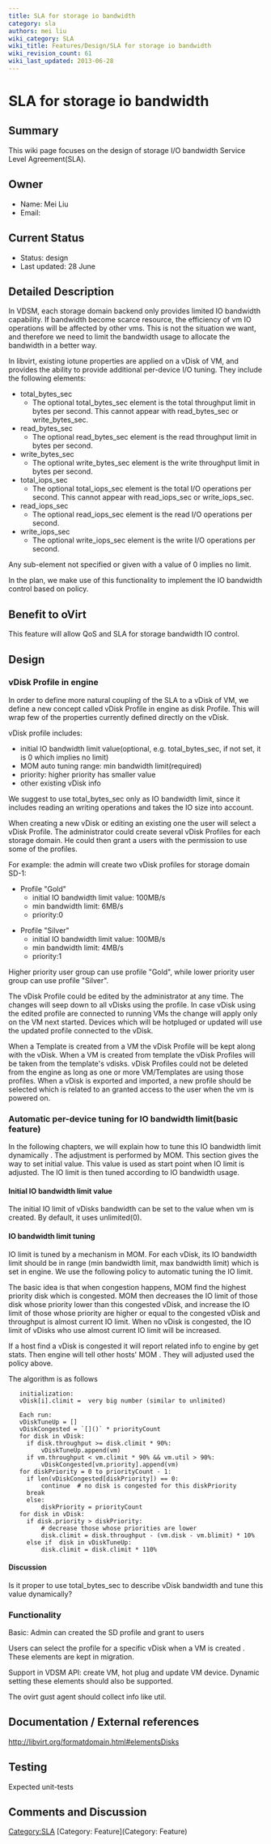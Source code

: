 ```yaml
---
title: SLA for storage io bandwidth
category: sla
authors: mei liu
wiki_category: SLA
wiki_title: Features/Design/SLA for storage io bandwidth
wiki_revision_count: 61
wiki_last_updated: 2013-06-28
---
```


# SLA for storage io bandwidth

## Summary

This wiki page focuses on the design of storage I/O bandwidth Service Level Agreement(SLA).

## Owner

*   Name: Mei Liu
*   Email: <liumbj at linux dot vnet dot ibm dot com>

## Current Status

*   Status: design
*   Last updated: 28 June

## Detailed Description

In VDSM, each storage domain backend only provides limited IO bandwidth capability. If bandwidth become scarce resource, the efficiency of vm IO operations will be affected by other vms. This is not the situation we want, and therefore we need to limit the bandwidth usage to allocate the bandwidth in a better way.

In libvirt, existing iotune properties are applied on a vDisk of VM, and provides the ability to provide additional per-device I/O tuning. They include the following elements:

*   total_bytes_sec
    -   The optional total_bytes_sec element is the total throughput limit in bytes per second. This cannot appear with read_bytes_sec or write_bytes_sec.
*   read_bytes_sec
    -   The optional read_bytes_sec element is the read throughput limit in bytes per second.
*   write_bytes_sec
    -   The optional write_bytes_sec element is the write throughput limit in bytes per second.
*   total_iops_sec
    -   The optional total_iops_sec element is the total I/O operations per second. This cannot appear with read_iops_sec or write_iops_sec.
*   read_iops_sec
    -   The optional read_iops_sec element is the read I/O operations per second.
*   write_iops_sec
    -   The optional write_iops_sec element is the write I/O operations per second.

Any sub-element not specified or given with a value of 0 implies no limit.

In the plan, we make use of this functionality to implement the IO bandwidth control based on policy.

## Benefit to oVirt

This feature will allow QoS and SLA for storage bandwidth IO control.

## Design

### vDisk Profile in engine

In order to define more natural coupling of the SLA to a vDisk of VM, we define a new concept called vDisk Profile in engine as disk Profile. This will wrap few of the properties currently defined directly on the vDisk.

vDisk profile includes:

*   initial IO bandwidth limit value(optional, e.g. total_bytes_sec, if not set, it is 0 which implies no limit)
*   MOM auto tuning range: min bandwidth limit(required)
*   priority: higher priority has smaller value
*   other existing vDisk info

We suggest to use total_bytes_sec only as IO bandwidth limit, since it includes reading an writing operations and takes the IO size into account.

When creating a new vDisk or editing an existing one the user will select a vDisk Profile. The administrator could create several vDisk Profiles for each storage domain. He could then grant a users with the permission to use some of the profiles.

For example: the admin will create two vDisk profiles for storage domain SD-1:

*   Profile "Gold"
    -   initial IO bandwidth limit value: 100MB/s
    -   min bandwidth limit: 6MB/s
    -   priority:0

<!-- -->

*   Profile "Silver"
    -   initial IO bandwidth limit value: 100MB/s
    -   min bandwidth limit: 4MB/s
    -   priority:1

Higher priority user group can use profile "Gold", while lower priority user group can use profile "Silver".

The vDisk Profile could be edited by the administrator at any time. The changes will seep down to all vDisks using the profile. In case vDisk using the edited profile are connected to running VMs the change will apply only on the VM next started. Devices which will be hotpluged or updated will use the updated profile connected to the vDisk.

When a Template is created from a VM the vDisk Profile will be kept along with the vDisk. When a VM is created from template the vDisk Profiles will be taken from the template's vdisks. vDisk Profiles could not be deleted from the engine as long as one or more VM/Templates are using those profiles. When a vDisk is exported and imported, a new profile should be selected which is related to an granted access to the user when the vm is powered on.

### Automatic per-device tuning for IO bandwidth limit(basic feature)

In the following chapters, we will explain how to tune this IO bandwidth limit dynamically . The adjustment is performed by MOM. This section gives the way to set initial value. This value is used as start point when IO limit is adjusted. The IO limit is then tuned according to IO bandwidth usage.

#### Initial IO bandwidth limit value

The initial IO limit of vDisks bandwidth can be set to the value when vm is created. By default, it uses unlimited(0).

#### IO bandwidth limit tuning

IO limit is tuned by a mechanism in MOM. For each vDisk, its IO bandwidth limit should be in range (min bandwidth limit, max bandwidth limit) which is set in engine. We use the following policy to automatic tuning the IO limit.

The basic idea is that when congestion happens, MOM find the highest priority disk which is congested. MOM then decreases the IO limit of those disk whose priority lower than this congested vDisk, and increase the IO limit of those whose priority are higher or equal to the congested vDisk and throughput is almost current IO limit. When no vDisk is congested, the IO limit of vDisks who use almost current IO limit will be increased.

If a host find a vDisk is congested it will report related info to engine by get stats. Then engine will tell other hosts' MOM . They will adjusted used the policy above.

The algorithm is as follows

       initialization:
       vDisk[i].climit =  very big number (similar to unlimited)

       Each run:
       vDiskTuneUp = []
       vDiskCongested = `[]()` * priorityCount  
       for disk in vDisk:
         if disk.throughput >= disk.climit * 90%:
             vDiskTuneUp.append(vm)
         if vm.throughput < vm.climit * 90% && vm.util > 90%:
             vDiskCongested[vm.priority].append(vm) 
       for diskPriority = 0 to priorityCount - 1:
         if len(vDiskCongested[diskPriority]) == 0:
             continue  # no disk is congested for this diskPriority
         break  
         else:
             diskPriority = priorityCount
       for disk in vDisk:
         if disk.priority > diskPriority:
             # decrease those whose priorities are lower
             disk.climit = disk.throughput - (vm.disk - vm.blimit) * 10%
         else if  disk in vDiskTuneUp:
             disk.climit = disk.climit * 110%

#### Discussion

Is it proper to use total_bytes_sec to describe vDisk bandwidth and tune this value dynamically?

### Functionality

Basic: Admin can created the SD profile and grant to users

Users can select the profile for a specific vDisk when a VM is created . These elements are kept in migration.

Support in VDSM API: create VM, hot plug and update VM device. Dynamic setting these elements should also be supported.

The ovirt gust agent should collect info like util.

## Documentation / External references

<http://libvirt.org/formatdomain.html#elementsDisks>

## Testing

Expected unit-tests

## Comments and Discussion

<Category:SLA> [Category: Feature](Category: Feature)
